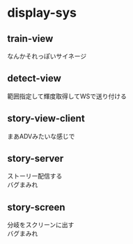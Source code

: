 # display-sys

## train-view
なんかそれっぽいサイネージ

## detect-view
範囲指定して輝度取得してWSで送り付ける

## story-view-client
まあADVみたいな感じで

## story-server
ストーリー配信する  
バグまみれ
## story-screen
分岐をスクリーンに出す  
バグまみれ
